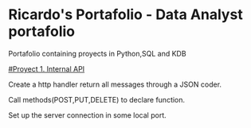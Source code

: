 # Ricardo's Portafolio - Data Analyst portafolio

Portafolio containing proyects in Python,SQL and KDB

[#Proyect 1. Internal API](https://github.com/MrRicardoAcuna7/local_API_server)

Create a http handler return all messages through a JSON coder.

Call methods(POST,PUT,DELETE) to declare function.

Set up the server connection in some local port.

